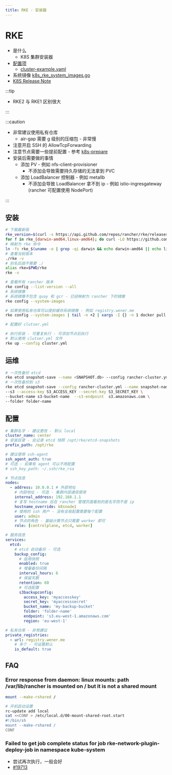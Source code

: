 ```yaml
---
title: RKE - 安装器
---
```


# RKE

- 是什么
  - K8S 集群安装器
- [配置项](https://rancher.com/docs/rke/latest/en/config-options/)
  - [cluster-example.yaml](https://rancher.com/docs/rke/latest/en/example-yamls/)
- 系统镜像 [k8s_rke_system_images.go](https://github.com/rancher/kontainer-driver-metadata/blob/master/rke/k8s_rke_system_images.go)
- [K8S Release Note](https://kubernetes.io/docs/setup/release/notes/)

:::tip

- RKE2 与 RKE1 区别很大

:::

:::caution

- 非常建议使用私有仓库
  - air-gap 需要 g 级别的压缩包 - 非常慢
- 注意开启 SSH 的 AllowTcpForwarding
- 注意节点需要一些提前配置 - 参考 [k8s-prepare](https://github.com/wenerme/alpine-admin/blob/master/roles/alpine/tasks/k8s-prepare.yaml)
- 安装后需要做的事情
  - 添加 PV - 例如 nfs-client-provisioner
    - 不添加会导致需要持久存储的无法拿到 PVC
  - 添加 LoadBalancer 控制器 - 例如 metallb
    - 不添加会导致 LoadBalancer 拿不到 ip - 例如 istio-ingresgateway (rancher 可配置使用 NodePort)

:::

## 安装

```bash
# 下载最新版
rke_version=$(curl -s https://api.github.com/repos/rancher/rke/releases/latest | jq -r .tag_name)
for f in rke_{darwin-amd64,linux-amd64}; do curl -LO https://github.com/rancher/rke/releases/download/${rke_version}/$f; chmod +x $f; done;
# 映射为 rke 命令
ln -fs rke_$(uname -o | grep -qi darwin && echo darwin-amd64 || echo linux-amd64) rke
# 查看当前版本
./rke -v
# 别名后就不需要 ./
alias rke=$PWD/rke
rke -v

# 查看所有 rancher 版本
rke config --list-version --all
# 系统镜像
# 系统镜像不包含 quay 和 gcr - 已经映射为 rancher 下的镜像
rke config --system-images

# 如果使用私有仓库可以提前缓存系统镜像 - 例如 registry.wener.me
rke config --system-images | tail -n +2 | xargs -I {} -n 1 docker pull registry.wener.me/{}

# 配置好 clutser.yml

# 执行安装 - 可重复执行 - 可添加节点后执行
# 默认使用 clutser.yml 文件
rke up --config cluster.yml
```

## 运维

```bash
# 一次性备份 etcd
rke etcd snapshot-save --name <SNAPSHOT.db> --config rancher-cluster.yml
# 一次性备份到 s3
rke etcd snapshot-save --config rancher-cluster.yml --name snapshot-name  \
--s3 --access-key S3_ACCESS_KEY --secret-key S3_SECRET_KEY \
--bucket-name s3-bucket-name  --s3-endpoint  s3.amazonaws.com \
--folder folder-name
```

## 配置

```yaml
# 集群名字 - 建议更改 - 默认 local
cluster_name: center
# 安装目录 - 会记录 etcd 快照 /opt/rke/etcd-snapshots
prefix_path: /opt/rke

# 建议使用 ssh-agent
ssh_agent_auth: true
# 可选 - 如果有 agent 可以不用配置
# ssh_key_path: ~/.ssh/rke_rsa

# 节点信息
nodes:
  - address: 10.0.0.1 # 外部地址
    # 内部地址 - 可选 - 集群内部通信使用
    internal_address: 192.168.1.1
    # 复写 hostname 后在 rancher 管理页面看到的是名字而不是 ip
    hostname_override: k8snode1
    # 使用的 ssh 用户 - 没有全局配置需要每个配置
    user: admin
    # 节点的角色 - 基础计算节点只需要 worker 即可
    role: [controlplane, etcd, worker]

# 服务信息
services:
  etcd:
    # etcd 自动备份 - 可选
    backup_config:
      # 启用快照
      enabled: true
      # 增量备份间隔
      interval_hours: 6
      # 保留天数
      retention: 60
      # 可选配置
      s3backupconfig:
        access_key: 'myaccesskey'
        secret_key: 'myaccesssecret'
        bucket_name: 'my-backup-bucket'
        folder: 'folder-name'
        endpoint: 's3.eu-west-1.amazonaws.com'
        region: 'eu-west-1'

# 私有仓库 - 非常建议
private_registries:
  - url: registry.wener.me
    # 多个 - 可设置默认
    is_default: true
```

## FAQ

### Error response from daemon: linux mounts: path /var/lib/rancher is mounted on / but it is not a shared mount

```bash
mount --make-rshared /

# 开机启动设置
rc-update add local
cat <<CONF > /etc/local.d/00-mount-shared-root.start
#!/bin/sh
mount --make-rshared /
CONF
```

### Failed to get job complete status for job rke-network-plugin-deploy-job in namespace kube-system

- 尝试再次执行，一般会好
- [#19713](https://github.com/rancher/rancher/issues/19713)
